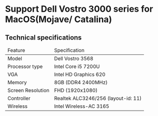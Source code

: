 <h1>Support Dell Vostro 3000 series for MacOS(Mojave/ Catalina)</h1>
<h2>Technical specifications</h2>
<table>
  <thead class="text-center">
    <tr>
      <td>Feature</td>
      <td>Specification</td>
    </tr>
  </thead>
  <tbody>
    <tr>
      <td>Model</td>
      <td>Dell Vostro 3568</td>
    </tr>
    <tr>
      <td>Processor type</td>
      <td>Intel Core i5 7200U</td>
    </tr>
     <tr>
      <td>VGA</td>
      <td>Intel HD Graphics 620</td>
    </tr>
    <tr>
      <td>Memory</td>
      <td>8GB (DDR4 2400MHz)</td>
    </tr>
    <tr>
      <td>Screen Resolution</td>
      <td>FHD (1920x1080)</td>
    </tr>
    <tr>
      <td>Controller</td>
      <td>Realtek ALC3246/256 (layout-id: 11)</td>
    </tr>
    <tr>
      <td>Wireless</td>
      <td>Intel Wireless-AC 3165</td>
    </tr>
  </tbody>
</table>
